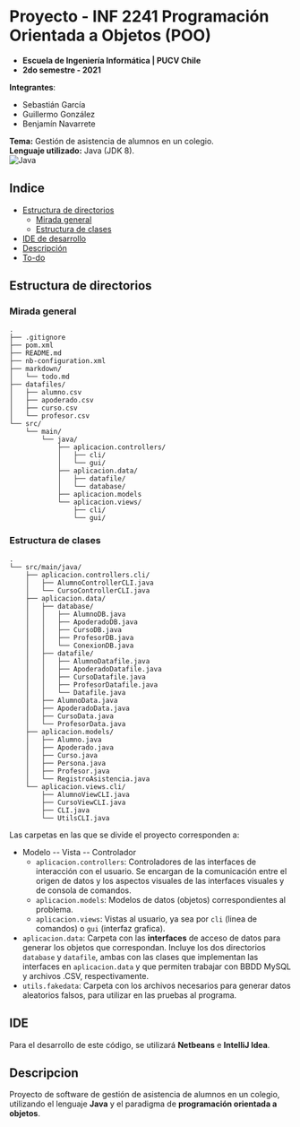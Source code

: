 # Proyecto - INF 2241 Programación Orientada a Objetos (POO)

- **Escuela de Ingeniería Informática | PUCV Chile**
- **2do semestre - 2021**

**Integrantes**:

- Sebastián García
- Guillermo González
- Benjamín Navarrete

**Tema:** Gestión de asistencia de alumnos en un colegio. <br />
**Lenguaje utilizado:** Java (JDK 8).<br />
![Java][java-badge]

## Indice

- [Estructura de directorios](#estructura-de-directorios)
  - [Mirada general](#mirada-general)
  - [Estructura de clases](#estructura-de-clases)
- [IDE de desarrollo](#ide)
- [Descripción](#descripcion)
- [To-do](markdown/todo.md)

## Estructura de directorios

### Mirada general
```
.
├── .gitignore
├── pom.xml
├── README.md
├── nb-configuration.xml
├── markdown/
│   └── todo.md
├── datafiles/
│   ├── alumno.csv
│   ├── apoderado.csv
│   ├── curso.csv
│   └── profesor.csv
└── src/
    └── main/
        └── java/
            ├── aplicacion.controllers/
            │   ├── cli/
            │   └── gui/
            ├── aplicacion.data/
            │   ├── datafile/
            │   └── database/
            ├── aplicacion.models
            └── aplicacion.views/
                ├── cli/
                └── gui/
```

### Estructura de clases
```
.
└── src/main/java/
    ├── aplicacion.controllers.cli/
    │   ├── AlumnoControllerCLI.java
    │   └── CursoControllerCLI.java
    ├── aplicacion.data/
    │   ├── database/
    │   │   ├── AlumnoDB.java
    │   │   ├── ApoderadoDB.java
    │   │   ├── CursoDB.java
    │   │   ├── ProfesorDB.java
    │   │   └── ConexionDB.java
    │   ├── datafile/
    │   │   ├── AlumnoDatafile.java
    │   │   ├── ApoderadoDatafile.java
    │   │   ├── CursoDatafile.java
    │   │   ├── ProfesorDatafile.java
    │   │   └── Datafile.java
    │   ├── AlumnoData.java
    │   ├── ApoderadoData.java
    │   ├── CursoData.java
    │   └── ProfesorData.java
    ├── aplicacion.models/
    │   ├── Alumno.java
    │   ├── Apoderado.java
    │   ├── Curso.java
    │   ├── Persona.java
    │   ├── Profesor.java
    │   └── RegistroAsistencia.java
    └── aplicacion.views.cli/
        ├── AlumnoViewCLI.java
        ├── CursoViewCLI.java
        ├── CLI.java
        └── UtilsCLI.java
```

Las carpetas en las que se divide el proyecto corresponden a:
* Modelo -- Vista -- Controlador
  * `aplicacion.controllers`: Controladores de las interfaces de interacción con el usuario. Se encargan de la comunicación entre el origen de datos y los aspectos visuales de las interfaces visuales y de consola de comandos.
  * `aplicacion.models`: Modelos de datos (objetos) correspondientes al problema.
  * `aplicacion.views`: Vistas al usuario, ya sea por `cli` (linea de comandos) o `gui` (interfaz grafica).
* `aplicacion.data`: Carpeta con las **interfaces** de acceso de datos para generar los objetos que correspondan. Incluye los dos directorios `database` y `datafile`, ambas con las clases que implementan las interfaces en `aplicacion.data` y que permiten trabajar con BBDD MySQL y archivos .CSV, respectivamente.
* `utils.fakedata`: Carpeta con los archivos necesarios para generar datos aleatorios falsos, para utilizar en las pruebas al programa.

## IDE

Para el desarrollo de este código, se utilizará **Netbeans** e **IntelliJ Idea**.

## Descripcion

Proyecto de software de gestión de asistencia de alumnos en un colegio, utilizando el lenguaje **Java** y el paradigma de **programación orientada a objetos**.

[java-badge]: https://camo.githubusercontent.com/f6c777e8c5c9ae4a6331664dab0a10c4cc3a1895ac3ababcc39b53058ba145d2/68747470733a2f2f696d672e736869656c64732e696f2f7374617469632f76313f7374796c653d666f722d7468652d6261646765266d6573736167653d4a61766126636f6c6f723d303037333936266c6f676f3d4a617661266c6f676f436f6c6f723d464646464646266c6162656c3d